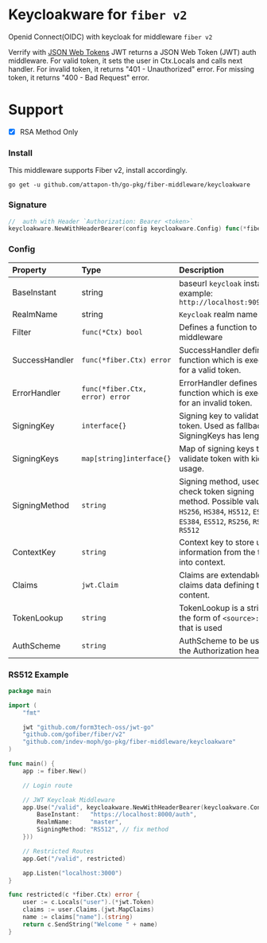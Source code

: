 # Keycloakware  for `fiber v2`

Openid Connect(OIDC) with keycloak for middleware `fiber v2`

Verrify with [JSON Web Tokens](https://github.com/gofiber/jwt)
JWT returns a JSON Web Token (JWT) auth middleware.
For valid token, it sets the user in Ctx.Locals and calls next handler.
For invalid token, it returns "401 - Unauthorized" error.
For missing token, it returns "400 - Bad Request" error.

# Support 
- [x] RSA Method Only



### Install

This middleware supports Fiber v2, install accordingly.

```
go get -u github.com/attapon-th/go-pkg/fiber-middleware/keycloakware
```

### Signature
```go
//  auth with Header `Authorization: Bearer <token>`
keycloakware.NewWithHeaderBearer(config keycloakware.Config) func(*fiber.Ctx) error
```

### Config
| Property | Type | Description | Default |
| :--- | :--- | :--- | :--- |
| BaseInstant | string | baseurl `keycloak` instant example: `http://localhost:9090/auth` | "" |
|RealmName| string | `Keycloak` realm name | "" |
| Filter | `func(*Ctx) bool` | Defines a function to skip middleware | `nil` |
| SuccessHandler | `func(*fiber.Ctx) error` |  SuccessHandler defines a function which is executed for a valid token. | `nil` |
| ErrorHandler | `func(*fiber.Ctx, error) error` | ErrorHandler defines a function which is executed for an invalid token. | `401 Invalid or expired JWT` |
| SigningKey | `interface{}` | Signing key to validate token. Used as fallback if SigningKeys has length 0. | `nil` |
| SigningKeys | `map[string]interface{}` | Map of signing keys to validate token with kid field usage. | `nil` |
| SigningMethod | `string` | Signing method, used to check token signing method. Possible values: `HS256`, `HS384`, `HS512`, `ES256`, `ES384`, `ES512`, `RS256`, `RS384`, `RS512` | `"HS256"` |
| ContextKey | `string` | Context key to store user information from the token into context. | `"user"` |
| Claims | `jwt.Claim` | Claims are extendable claims data defining token content. | `jwt.MapClaims{}` |
| TokenLookup | `string` | TokenLookup is a string in the form of `<source>:<name>` that is used | `"header:Authorization"` |
| AuthScheme | `string` |AuthScheme to be used in the Authorization header. | `"Bearer"` |

### RS512  Example
```go
package main

import (
	"fmt"

	jwt "github.com/form3tech-oss/jwt-go"
	"github.com/gofiber/fiber/v2"
	"github.com/indev-moph/go-pkg/fiber-middleware/keycloakware"
)

func main() {
	app := fiber.New()

	// Login route

	// JWT Keycloak Middleware
	app.Use("/valid", keycloakware.NewWithHeaderBearer(keycloakware.Config{
		BaseInstant:   "https://localhost:8000/auth",
		RealmName:     "master", 
		SigningMethod: "RS512", // fix method
	}))

	// Restricted Routes
	app.Get("/valid", restricted)

	app.Listen("localhost:3000")
}

func restricted(c *fiber.Ctx) error {
	user := c.Locals("user").(*jwt.Token)
	claims := user.Claims.(jwt.MapClaims)
	name := claims["name"].(string)
	return c.SendString("Welcome " + name)
}
```

